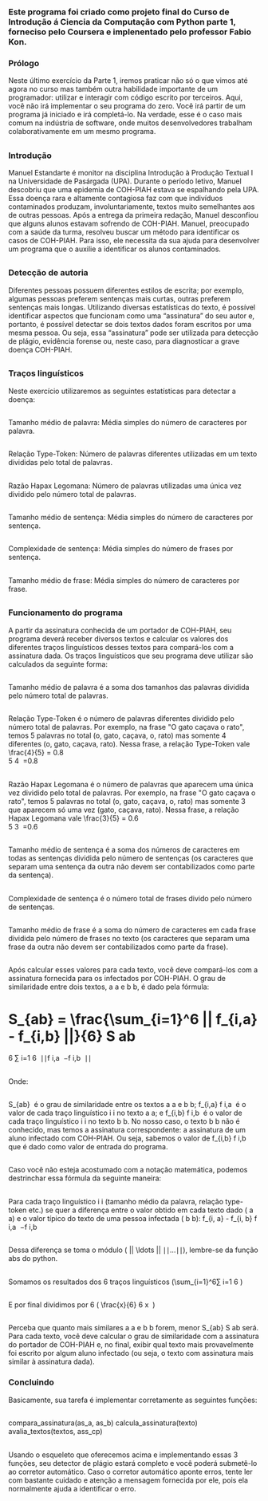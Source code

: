 <h3> Este programa foi criado como projeto final do Curso de Introdução á Ciencia da Computação com Python parte 1, forneciso pelo Coursera e implenentado pelo professor Fabio Kon. </h3>

<h3>Prólogo</h3>
Neste último exercício da Parte 1, iremos praticar não só o que vimos até agora no curso mas também outra habilidade importante de um programador: utilizar e interagir com código escrito por terceiros. Aqui, você não irá implementar o seu programa do zero. Você irá partir de um programa já iniciado e irá completá-lo. Na verdade, esse é o caso mais comum na indústria de software, onde muitos desenvolvedores trabalham colaborativamente em um mesmo programa.

##
<h3>Introdução</h3> 
Manuel Estandarte é monitor na disciplina Introdução à Produção Textual I na Universidade de Pasárgada (UPA). Durante o período letivo, Manuel descobriu que uma epidemia de COH-PIAH estava se espalhando pela UPA. Essa doença rara e altamente contagiosa faz com que indivíduos contaminados produzam, involuntariamente, textos muito semelhantes aos de outras pessoas. Após a entrega da primeira redação, Manuel desconfiou que alguns alunos estavam sofrendo de COH-PIAH. Manuel, preocupado com a saúde da turma, resolveu buscar um método para identificar os casos de COH-PIAH. Para isso, ele necessita da sua ajuda para desenvolver um programa que o auxilie a identificar os alunos contaminados.

##
<h3>Detecção de autoria</h3>
Diferentes pessoas possuem diferentes estilos de escrita; por exemplo, algumas pessoas preferem sentenças mais curtas, outras preferem sentenças mais longas. Utilizando diversas estatísticas do texto, é possível identificar aspectos que funcionam como uma “assinatura” do seu autor e, portanto, é possível detectar se dois textos dados foram escritos por uma mesma pessoa. Ou seja, essa “assinatura” pode ser utilizada para detecção de plágio, evidência forense ou, neste caso, para diagnosticar a grave doença COH-PIAH.

##
<h3>Traços linguísticos</h3>
Neste exercício utilizaremos as seguintes estatísticas para detectar a doença:

##
Tamanho médio de palavra: Média simples do número de caracteres por palavra.

##
Relação Type-Token: Número de palavras diferentes utilizadas em um texto divididas pelo total de palavras.

##
Razão Hapax Legomana: Número de palavras utilizadas uma única vez dividido pelo número total de palavras.

##
Tamanho médio de sentença: Média simples do número de caracteres por sentença.

##
Complexidade de sentença: Média simples do número de frases por sentença.

##
Tamanho médio de frase: Média simples do número de caracteres por frase.

##
<h3>Funcionamento do programa</h3>
A partir da assinatura conhecida de um portador de COH-PIAH, seu programa deverá receber diversos textos e calcular os valores dos diferentes traços linguísticos desses textos para compará-los com a assinatura dada. Os traços linguísticos que seu programa deve utilizar são calculados da seguinte forma:

##
Tamanho médio de palavra é a soma dos tamanhos das palavras dividida pelo número total de palavras.

##
Relação Type-Token é o número de palavras diferentes dividido pelo número total de palavras. Por exemplo, na frase "O gato caçava o rato", temos 5 palavras no total (o, gato, caçava, o, rato) mas somente 4 diferentes (o, gato, caçava, rato). Nessa frase, a relação Type-Token vale  \frac{4}{5} = 0.8  
5
4
​
 =0.8

##
Razão Hapax Legomana é o número de palavras que aparecem uma única vez dividido pelo total de palavras. Por exemplo, na frase "O gato caçava o rato", temos 5 palavras no total (o, gato, caçava, o, rato) mas somente 3 que aparecem só uma vez (gato, caçava, rato). Nessa frase, a relação Hapax Legomana vale  \frac{3}{5} = 0.6  
5
3
​
 =0.6

##
Tamanho médio de sentença é a soma dos números de caracteres em todas as sentenças dividida pelo número de sentenças (os caracteres que separam uma sentença da outra não devem ser contabilizados como parte da sentença).

##
Complexidade de sentença é o número total de frases divido pelo número de sentenças.

##
Tamanho médio de frase é a soma do número de caracteres em cada frase dividida pelo número de frases no texto  (os caracteres que separam uma frase da outra não devem ser contabilizados como parte da frase).

##
Após calcular esses valores para cada texto, você deve compará-los com a assinatura fornecida para os infectados por COH-PIAH. O grau de similaridade entre dois textos,  a a e  b b, é dado pela fórmula:

##
 S_{ab} = \frac{\sum_{i=1}^6 || f_{i,a} - f_{i,b} ||}{6} S 
ab
​
 = 
6
∑ 
i=1
6
​
 ∣∣f 
i,a
​
 −f 
i,b
​
 ∣∣
​
 
##
Onde:
##
 S_{ab}
​
  é o grau de similaridade entre os textos  a a e  b b;
 f_{i,a} f 
i,a
​
  é o valor de cada traço linguístico  i i no texto  a a; e
 f_{i,b} f 
i,b
​
  é o valor de cada traço linguístico  i i no texto  b b.
No nosso caso, o texto  b b não é conhecido, mas temos a assinatura correspondente: a assinatura de um aluno infectado com COH-PIAH. Ou seja, sabemos o valor de  f_{i,b} f 
i,b
​
  que é dado como valor de entrada do programa. 
##
Caso você não esteja acostumado com a notação matemática, podemos destrinchar essa fórmula da seguinte maneira: 
##
Para cada traço linguístico  i i (tamanho médio da palavra, relação type-token etc.) se quer a diferença entre o valor obtido em cada texto dado ( a a) e o valor típico do texto de uma pessoa infectada ( b b):  f_{i, a} - f_{i, b} f 
i,a
​
 −f 
i,b
​
 
##
Dessa diferença se toma o módulo ( || \ldots || ∣∣…∣∣), lembre-se da função abs do python.

##
Somamos os resultados dos 6 traços linguísticos (\sum_{i=1}^6∑ 
i=1
6
​
 )
 
##
E por final dividimos por 6 (  \frac{x}{6} 
6
x
​
 )
 
##
Perceba que quanto mais similares  a a e  b b forem, menor  S_{ab} S 
ab
​
  será. Para cada texto, você deve calcular o grau de similaridade com a assinatura do portador de COH-PIAH e, no final, exibir qual texto mais provavelmente foi escrito por algum aluno infectado (ou seja, o texto com assinatura mais similar à assinatura dada).

 <h3>Concluindo</h3>
Basicamente, sua tarefa é implementar corretamente as seguintes funções: 

##
compara_assinatura(as_a, as_b)
calcula_assinatura(texto)
avalia_textos(textos, ass_cp)

##
Usando o esqueleto que oferecemos acima e implementando essas 3 funções, seu detector de plágio estará completo e você poderá submetê-lo ao corretor automático. Caso o corretor automático aponte erros, tente ler com bastante cuidado e atenção a mensagem fornecida por ele, pois ela normalmente ajuda a identificar o erro.  
